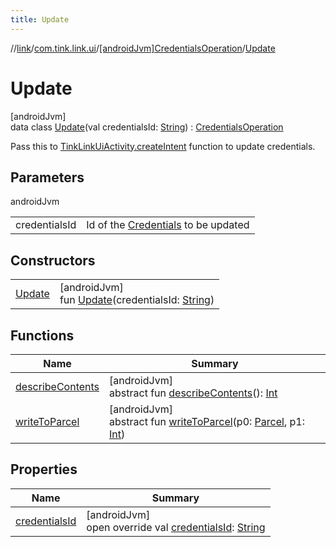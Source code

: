 ```yaml
---
title: Update
---
```

//[link](../../../../index.html)/[com.tink.link.ui](../../index.html)/[[androidJvm]CredentialsOperation](../index.html)/[Update](index.html)



# Update



[androidJvm]\
data class [Update](index.html)(val credentialsId: [String](https://kotlinlang.org/api/latest/jvm/stdlib/kotlin/-string/index.html)) : [CredentialsOperation](../index.html)

Pass this to [TinkLinkUiActivity.createIntent](../../[android-jvm]-tink-link-ui-activity/-companion/create-intent.html) function to update credentials.



## Parameters


androidJvm

| | |
|---|---|
| credentialsId | Id of the [Credentials](../../../com.tink.model.credentials/[android-jvm]-credentials/index.html) to be updated |



## Constructors


| | |
|---|---|
| [Update](-update.html) | [androidJvm]<br>fun [Update](-update.html)(credentialsId: [String](https://kotlinlang.org/api/latest/jvm/stdlib/kotlin/-string/index.html)) |


## Functions


| Name | Summary |
|---|---|
| [describeContents](../../../com.tink.service.provider/[android-jvm]-provider-filter/index.html#-1578325224%2FFunctions%2F-812656150) | [androidJvm]<br>abstract fun [describeContents](../../../com.tink.service.provider/[android-jvm]-provider-filter/index.html#-1578325224%2FFunctions%2F-812656150)(): [Int](https://kotlinlang.org/api/latest/jvm/stdlib/kotlin/-int/index.html) |
| [writeToParcel](../../../com.tink.service.provider/[android-jvm]-provider-filter/index.html#-1754457655%2FFunctions%2F-812656150) | [androidJvm]<br>abstract fun [writeToParcel](../../../com.tink.service.provider/[android-jvm]-provider-filter/index.html#-1754457655%2FFunctions%2F-812656150)(p0: [Parcel](https://developer.android.com/reference/kotlin/android/os/Parcel.html), p1: [Int](https://kotlinlang.org/api/latest/jvm/stdlib/kotlin/-int/index.html)) |


## Properties


| Name | Summary |
|---|---|
| [credentialsId](credentials-id.html) | [androidJvm]<br>open override val [credentialsId](credentials-id.html): [String](https://kotlinlang.org/api/latest/jvm/stdlib/kotlin/-string/index.html) |

